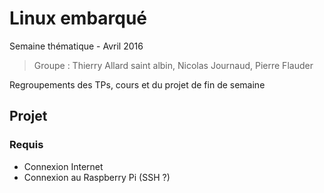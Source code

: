 # Linux embarqué

Semaine thématique - Avril 2016

> Groupe : Thierry Allard saint albin, Nicolas Journaud, Pierre Flauder

Regroupements des TPs, cours et du projet de fin de semaine

## Projet

### Requis

* Connexion Internet
* Connexion au Raspberry Pi (SSH ?)
